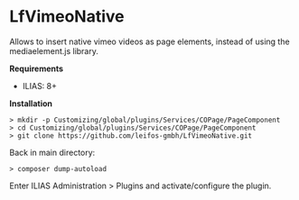 # LfVimeoNative

Allows to insert native vimeo videos as page elements, instead of using the mediaelement.js library.

**Requirements**

- ILIAS: 8+


**Installation**


```
> mkdir -p Customizing/global/plugins/Services/COPage/PageComponent
> cd Customizing/global/plugins/Services/COPage/PageComponent
> git clone https://github.com/leifos-gmbh/LfVimeoNative.git
```
Back in main directory:
```
> composer dump-autoload
```

Enter ILIAS Administration > Plugins and activate/configure the plugin.